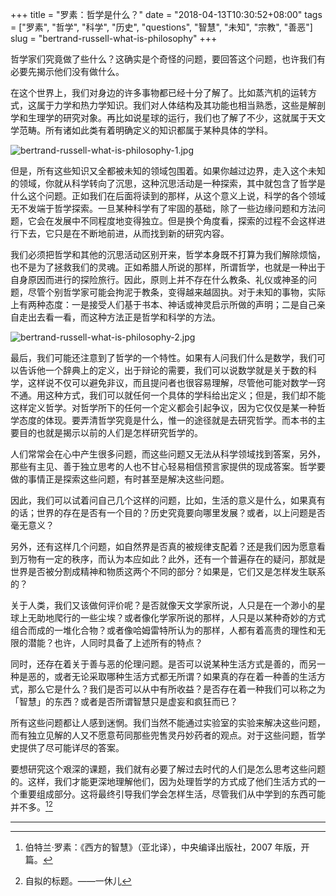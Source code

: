 +++
title = "罗素：哲学是什么？"
date = "2018-04-13T10:30:52+08:00"
tags = ["罗素", "哲学", "科学", "历史", "questions", "智慧", "未知", "宗教", "善恶"]
slug = "bertrand-russell-what-is-philosophy"
+++

哲学家们究竟做了些什么？这确实是个奇怪的问题，要回答这个问题，也许我们有必要先揭示他们没有做什么。

在这个世界上，我们对身边的许多事物都已经十分了解了。比如蒸汽机的运转方式，这属于力学和热力学知识。我们对人体结构及其功能也相当熟悉，这些是解剖学和生理学的研究对象。再比如说星球的运行，我们也了解了不少，这就属于天文学范畴。所有诸如此类有着明确定义的知识都属于某种具体的学科。

![bertrand-russell-what-is-philosophy-1.jpg](/images/bertrand-russell-what-is-philosophy-1.jpg "蒸汽机")

但是，所有这些知识又全都被未知的领域包围着。如果你越过边界，走入这个未知的领域，你就从科学转向了沉思，这种沉思活动是一种探索，其中就包含了哲学是什么这个问题。正如我们在后面将读到的那样，从这个意义上说，科学的各个领域无不发端于哲学探索。一旦某种科学有了牢固的基础，除了一些边缘问题和方法问题，它会在发展中不同程度地变得独立。但是换个角度看，探索的过程不会这样进行下去，它只是在不断地前进，从而找到新的研究内容。

我们必须把哲学和其他的沉思活动区别开来，哲学本身既不打算为我们解除烦恼，也不是为了拯救我们的灵魂。正如希腊人所说的那样，所谓哲学，也就是一种出于自身原因而进行的探险旅行。因此，原则上并不存在什么教条、礼仪或神圣的问题，尽管个别哲学家可能会拘泥于教条，变得越来越固执。对于未知的事物，实际上有两种态度：一是接受人们基于书本、神话或神灵启示所做的声明；二是自己亲自走出去看一看，而这种方法正是哲学和科学的方法。

![bertrand-russell-what-is-philosophy-2.jpg](/images/bertrand-russell-what-is-philosophy-2.jpg "哲学是一种出于自身原因的观光冒险")

最后，我们可能还注意到了哲学的一个特性。如果有人问我们什么是数学，我们可以告诉他一个辞典上的定义，出于辩论的需要，我们可以说数学就是关于数的科学，这样说不仅可以避免非议，而且提问者也很容易理解，尽管他可能对数学一窍不通。用这种方式，我们可以就任何一个具体的学科给出定义；但是，我们却不能这样定义哲学。对哲学所下的任何一个定义都会引起争议，因为它仅仅是某一种哲学态度的体现。要弄清哲学究竟是什么，惟一的途径就是去研究哲学。而本书的主要目的也就是揭示以前的人们是怎样研究哲学的。

人们常常会在心中产生很多问题，而这些问题又无法从科学领域找到答案，另外，那些有主见、善于独立思考的人也不甘心轻易相信预言家提供的现成答案。哲学要做的事情正是探索这些问题，有时甚至是解决这些问题。

因此，我们可以试着问自己几个这样的问题，比如，生活的意义是什么，如果真有的话；世界的存在是否有一个目的？历史究竟要向哪里发展？或者，以上问题是否毫无意义？

另外，还有这样几个问题，如自然界是否真的被规律支配着？还是我们因为愿意看到万物有一定的秩序，而认为本应如此？此外，还有一个普遍存在的疑问，那就是世界是否被分割成精神和物质这两个不同的部分？如果是，它们又是怎样发生联系的？

关于人类，我们又该做何评价呢？是否就像天文学家所说，人只是在一个渺小的星球上无助地爬行的一些尘埃？或者像化学家所说的那样，人只是以某种奇妙的方式组合而成的一堆化合物？或者像哈姆雷特所认为的那样，人都有着高贵的理性和无限的潜能？也许，人同时具备了上述所有的特点？

同时，还存在着关于善与恶的伦理问题。是否可以说某种生活方式是善的，而另一种是恶的，或者无论采取哪种生活方式都无所谓？如果真的存在着一种善的生活方式，那么它是什么？我们是否可以从中有所收益？是否存在着一种我们可以称之为「智慧」的东西？或者是否所谓智慧只是虚妄和疯狂而已？

所有这些问题都让人感到迷惘。我们当然不能通过实验室的实验来解决这些问题，而有独立见解的人又不愿意苟同那些兜售灵丹妙药者的观点。对于这些问题，哲学史提供了尽可能详尽的答案。

要想研究这个艰深的课题，我们就有必要了解过去时代的人们是怎么思考这些问题的。这样，我们才能更深地理解他们，因为处理哲学的方式成了他们生活方式的一个重要组成部分。这将最终引导我们学会怎样生活，尽管我们从中学到的东西可能并不多。[^1][^2]

---

[^1]: 伯特兰·罗素：《西方的智慧》（亚北译），中央编译出版社，2007 年版，开篇。
[^2]: 自拟的标题。——一休儿
